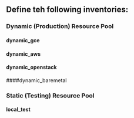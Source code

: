 ## Define teh following inventories:

### Dynamic (Production) Resource Pool

#### dynamic_gce

#### dynamic_aws

#### dynamic_openstack

####dynamic_baremetal

### Static (Testing) Resource Pool

#### local_test


